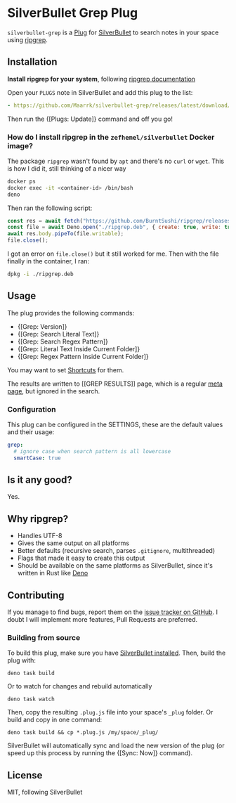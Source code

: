 # SilverBullet Grep Plug

`silverbullet-grep` is a [Plug](https://silverbullet.md/Plugs) for [SilverBullet](https://silverbullet.md/) to search notes in your space using [ripgrep](https://github.com/BurntSushi/ripgrep).

## Installation

**Install ripgrep for your system**, following [ripgrep documentation](https://github.com/BurntSushi/ripgrep?tab=readme-ov-file#installation)

Open your `PLUGS` note in SilverBullet and add this plug to the list:

```yaml
- https://github.com/Maarrk/silverbullet-grep/releases/latest/download/silverbullet-grep.plug.js
```

Then run the {[Plugs: Update]} command and off you go!

### How do I install ripgrep in the `zefhemel/silverbullet` Docker image?

The package `ripgrep` wasn't found by `apt` and there's no `curl` or `wget`.
This is how I did it, still thinking of a nicer way

```bash
docker ps
docker exec -it <container-id> /bin/bash
deno
```

Then ran the following script:

```js
const res = await fetch("https://github.com/BurntSushi/ripgrep/releases/download/14.1.0/ripgrep_14.1.0-1_amd64.deb");
const file = await Deno.open("./ripgrep.deb", { create: true, write: true });
await res.body.pipeTo(file.writable);
file.close();
```

I got an error on `file.close()` but it still worked for me.
Then with the file finally in the container, I ran:

```bash
dpkg -i ./ripgrep.deb
```

## Usage

The plug provides the following commands:

- {[Grep: Version]}
- {[Grep: Search Literal Text]}
- {[Grep: Search Regex Pattern]}
- {[Grep: Literal Text Inside Current Folder]}
- {[Grep: Regex Pattern Inside Current Folder]}

You may want to set [Shortcuts](https://silverbullet.md/Shortcuts) for them.

The results are written to [[GREP RESULTS]] page, which is a regular [meta page](https://silverbullet.md/Meta%20Pages), but ignored in the search.

### Configuration

This plug can be configured in the SETTINGS, these are the default values and their usage:

```yaml
grep:
  # ignore case when search pattern is all lowercase
  smartCase: true
```

## Is it any good?

Yes.

## Why ripgrep?

- Handles UTF-8
- Gives the same output on all platforms
- Better defaults (recursive search, parses `.gitignore`, multithreaded)
- Flags that made it easy to create this output
- Should be available on the same platforms as SilverBullet, since it's written in Rust like [Deno](https://deno.com)

## Contributing

If you manage to find bugs, report them on the [issue tracker on GitHub](https://github.com/Maarrk/silverbullet-grep/issues).
I doubt I will implement more features, Pull Requests are preferred.

### Building from source

To build this plug, make sure you have [SilverBullet installed](https://silverbullet.md/Install). Then, build the plug with:

```shell
deno task build
```

Or to watch for changes and rebuild automatically

```shell
deno task watch
```

Then, copy the resulting `.plug.js` file into your space's `_plug` folder. Or build and copy in one command:

```shell
deno task build && cp *.plug.js /my/space/_plug/
```

SilverBullet will automatically sync and load the new version of the plug (or speed up this process by running the {[Sync: Now]} command).

## License

MIT, following SilverBullet
